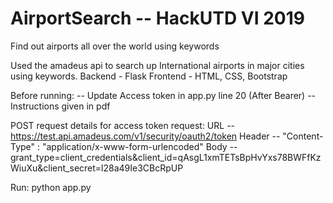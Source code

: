 # AirportSearch -- HackUTD VI 2019
Find out airports all over the world using keywords

Used the amadeus api to search up International airports in major cities using keywords.
Backend - Flask
Frontend - HTML, CSS, Bootstrap

Before running:
-- Update Access token in app.py line 20 (After Bearer)
-- Instructions given in pdf

POST request details for access token request:
    URL -- https://test.api.amadeus.com/v1/security/oauth2/token
    Header -- "Content-Type" : "application/x-www-form-urlencoded"
    Body -- grant_type=client_credentials&client_id=qAsgL1xmTETsBpHvYxs78BWFfKzWiuXu&client_secret=l28a49Ie3CBcRpUP 

Run:
python app.py
